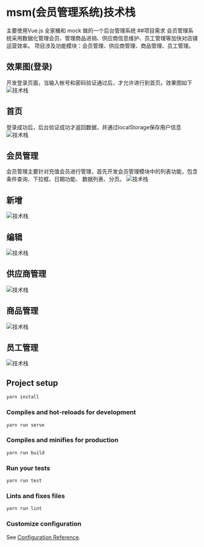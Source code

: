 

# msm(会员管理系统)技术栈
主要使用Vue.js 全家桶和 mock 做的一个后台管理系统
##项目需求
会员管理系统采用数据化管理会员、管理商品进销、供应商信息维护、员工管理等加快对店铺运营效率。
项目涉及功能模块：会员管理、供应商管理、商品管理、员工管理。
## 效果图(登录)
开发登录页面，当输入帐号和密码验证通过后，才允许进行到首页。效果图如下
![技术栈](https://7465-test-qr1px-1300643720.tcb.qcloud.la/mms/%E7%99%BB%E5%BD%95.png?sign=2ea2defbb28cd25d9536bf98331df310&t=1592811896)

## 首页
登录成功后，后台验证成功才返回数据，并通过localStorage保存用户信息
![技术栈](https://7465-test-qr1px-1300643720.tcb.qcloud.la/mms/%E9%A6%96%E9%A1%B5.png?sign=390e37a462c4e359ff14dff7986bd3d2&t=1592811912)
## 会员管理
会员管理主要针对充值会员进行管理，首先开发会员管理模块中的列表功能，包含条件查询、下拉框、日期功能、 数据列表、分页。 
![技术栈](https://7465-test-qr1px-1300643720.tcb.qcloud.la/mms/%E4%BC%9A%E5%91%98%E7%AE%A1%E7%90%86.png?sign=476082ae1a5e7fece9a856937f1e816f&t=1592811928)
## 新增
![技术栈](https://7465-test-qr1px-1300643720.tcb.qcloud.la/mms/%E6%96%B0%E5%A2%9E.png?sign=71eaadc7c6346c3dcd8376280ab534b6&t=1592811940)
## 编辑
![技术栈](https://7465-test-qr1px-1300643720.tcb.qcloud.la/mms/%E7%BC%96%E8%BE%91.png?sign=023036ec8164ef35a05e90c7ac02bcee&t=1592811961)
## 供应商管理
![技术栈](https://7465-test-qr1px-1300643720.tcb.qcloud.la/mms/%E5%95%86%E5%93%81%E7%AE%A1%E7%90%86.png?sign=138c3cf51c71409dc16553002ef8765e&t=1592811983)
## 商品管理
![技术栈](https://7465-test-qr1px-1300643720.tcb.qcloud.la/mms/%E5%95%86%E5%93%81%E7%AE%A1%E7%90%86.png?sign=9b762e2340a935774bf704f52b30ee48&t=1592812061)
## 员工管理
![技术栈](https://7465-test-qr1px-1300643720.tcb.qcloud.la/mms/%E5%91%98%E5%B7%A5%E7%AE%A1%E7%90%86.png?sign=c6774f239e32135c221623017b57f2be&t=1592812074)
## Project setup
```
yarn install
```

### Compiles and hot-reloads for development
```
yarn run serve
```

### Compiles and minifies for production
```
yarn run build
```

### Run your tests
```
yarn run test
```

### Lints and fixes files
```
yarn run lint
```

### Customize configuration
See [Configuration Reference](https://cli.vuejs.org/config/).
